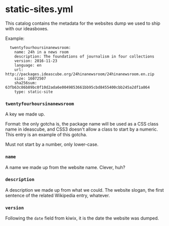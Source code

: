# static-sites.yml

This catalog contains the metadata for the websites dump we used to ship with
our ideasboxes.


Example:

      twentyfourhoursinanewsroom:
        name: 24h in a news room
        description: The foundations of journalism in four collections
        version: 2016-11-23
        language: en
        url: http://packages.ideascube.org/24hinanewsroom/24hinanewsroom.en.zip
        size: 16072507
        sha256sum: 63fb63c86b89bc0f10d2ada6e0049853661bb95cbd8455400cbb245a2df1a864
        type: static-site

### `twentyfourhoursinanewsroom`

A key we made up.

Format: the only gotcha is, the package name will be used as a CSS class name in
ideascube, and CSS3 doesn't allow a class to start by a numeric. This entry is
an example of this gotcha.

Must not start by a number, only lower-case.

### `name`

A name we made up from the website name. Clever, huh?

### `description`

A description we made up from what we could. The website slogan, the first
sentence of the related Wikipedia entry, whatever.

### `version`

Following the `date` field from kiwix, it is the date the website was dumped.
